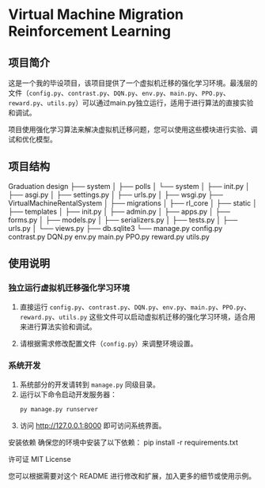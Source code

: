# Virtual Machine Migration Reinforcement Learning

## 项目简介

这是一个我的毕设项目，该项目提供了一个虚拟机迁移的强化学习环境。最浅层的文件（`config.py`、`contrast.py`、`DQN.py`、`env.py`、`main.py`、`PPO.py`、`reward.py`、`utils.py`）可以通过main.py独立运行，适用于进行算法的直接实验和调试。

项目使用强化学习算法来解决虚拟机迁移问题，您可以使用这些模块进行实验、调试和优化模型。

## 项目结构
Graduation design
├── system
│ ├── polls
│ └── system
│ ├── init.py
│ ├── asgi.py
│ ├── settings.py
│ ├── urls.py
│ ├── wsgi.py
├── VirtualMachineRentalSystem
│ ├── migrations
│ ├── rl_core
│ ├── static
│ ├── templates
│ ├── init.py
│ ├── admin.py
│ ├── apps.py
│ ├── forms.py
│ ├── models.py
│ ├── serializers.py
│ ├── tests.py
│ ├── urls.py
│ └── views.py
├── db.sqlite3
└── manage.py
config.py
contrast.py
DQN.py
env.py
main.py
PPO.py
reward.py
utils.py

## 使用说明

### 独立运行虚拟机迁移强化学习环境

1. 直接运行 `config.py`、`contrast.py`、`DQN.py`、`env.py`、`main.py`、`PPO.py`、`reward.py`、`utils.py` 这些文件可以启动虚拟机迁移的强化学习环境，适合用来进行算法实验和调试。

2. 请根据需求修改配置文件（`config.py`）来调整环境设置。

### 系统开发

1. 系统部分的开发请转到 `manage.py` 同级目录。
2. 运行以下命令启动开发服务器：
   ```bash
   py manage.py runserver
3. 访问 http://127.0.0.1:8000 即可访问系统界面。

安装依赖
确保您的环境中安装了以下依赖：
pip install -r requirements.txt

许可证
MIT License

您可以根据需要对这个 README 进行修改和扩展，加入更多的细节或使用示例。
